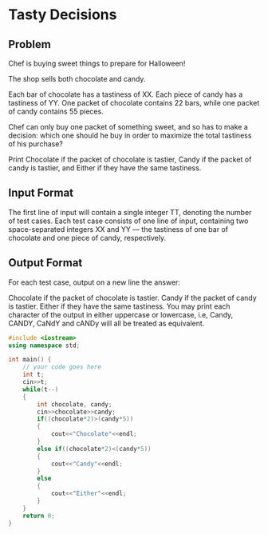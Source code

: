 # Tasty Decisions
## Problem
Chef is buying sweet things to prepare for Halloween!

The shop sells both chocolate and candy.

Each bar of chocolate has a tastiness of XX.
Each piece of candy has a tastiness of YY.
One packet of chocolate contains 22 bars, while one packet of candy contains 55 pieces.

Chef can only buy one packet of something sweet, and so has to make a decision: which one should he buy in order to maximize the total tastiness of his purchase?

Print Chocolate if the packet of chocolate is tastier, Candy if the packet of candy is tastier, and Either if they have the same tastiness.

## Input Format
The first line of input will contain a single integer TT, denoting the number of test cases.
Each test case consists of one line of input, containing two space-separated integers XX and YY — the tastiness of one bar of chocolate and one piece of candy, respectively.
## Output Format
For each test case, output on a new line the answer:

Chocolate if the packet of chocolate is tastier.
Candy if the packet of candy is tastier.
Either if they have the same tastiness.
You may print each character of the output in either uppercase or lowercase, i.e, Candy, CANDY, CaNdY and cANDy will all be treated as equivalent.
```cpp
#include <iostream>
using namespace std;

int main() {
	// your code goes here
	int t;
	cin>>t;
	while(t--)
	{
	    int chocolate, candy;
	    cin>>chocolate>>candy;
	    if((chocolate*2)>(candy*5))
	    {
	        cout<<"Chocolate"<<endl;
	    }
	    else if((chocolate*2)<(candy*5))
	    {
	        cout<<"Candy"<<endl;
	    }
	    else
	    {
	        cout<<"Either"<<endl;
	    }
	}
	return 0;
}
```